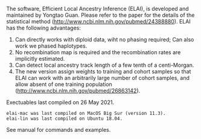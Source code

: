 
The software, Efficient Local Ancestry Inference (ELAI), is developed and maintained by Yongtao Guan.  Please refer to the paper for the details of the statistical method (http://www.ncbi.nlm.nih.gov/pubmed/24388880). ELAI has the following advantages:

   1) Can directly works with diploid data, wiht no phasing required; Can also work we phased haplotypes. 
   2) No recombination map is required and the recombination rates are implicitly estimated. 
   3) Can detect local ancestry track length of a few tenth of a centi-Morgan.
   4) The new version assign weights to training and cohort samples so that ELAI can work with an arbitrarily large number of cohort samples, and allow absent of one training population (http://www.ncbi.nlm.nih.gov/pubmed/26863142). 


Exectuables last compiled on 26 May 2021. 
    
    elai-mac was last compiled on MacOS Big Sur (version 11.3).
    elai-lin was last compiled on Ubuntu 18.04. 

See manual for commands and examples.  

